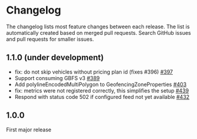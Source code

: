 # Changelog

The changelog lists most feature changes between each release. The list is automatically created
based on merged pull requests. Search GitHub issues and pull requests for smaller issues.

## 1.1.0 (under development)

- fix: do not skip vehicles without pricing plan id (fixes #396) [#397](https://github.com/entur/lamassu/pull/397)
- Support consuming GBFS v3 [#389](https://github.com/entur/lamassu/pull/389)
- Add polylineEncodedMultiPolygon to GeofencingZoneProperties [#403](https://github.com/entur/lamassu/pull/403)
- fix: metrics were not registered correctly, this simplifies the setup [#439](https://github.com/entur/lamassu/pull/439)
- Respond with status code 502 if configured feed not yet available [#432](https://github.com/entur/lamassu/pull/432)
  [](AUTOMATIC_CHANGELOG_PLACEHOLDER_DO_NOT_REMOVE)
  
## 1.0.0

First major release
